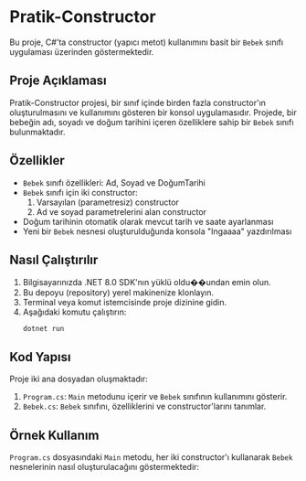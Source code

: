 # Pratik-Constructor

Bu proje, C#'ta constructor (yapıcı metot) kullanımını basit bir `Bebek` sınıfı uygulaması üzerinden göstermektedir.

## Proje Açıklaması

Pratik-Constructor projesi, bir sınıf içinde birden fazla constructor'ın oluşturulmasını ve kullanımını gösteren bir konsol uygulamasıdır. Projede, bir bebeğin adı, soyadı ve doğum tarihini içeren özelliklere sahip bir `Bebek` sınıfı bulunmaktadır.

## Özellikler

- `Bebek` sınıfı özellikleri: Ad, Soyad ve DoğumTarihi
- `Bebek` sınıfı için iki constructor:
  1. Varsayılan (parametresiz) constructor
  2. Ad ve soyad parametrelerini alan constructor
- Doğum tarihinin otomatik olarak mevcut tarih ve saate ayarlanması
- Yeni bir `Bebek` nesnesi oluşturulduğunda konsola "Ingaaaa" yazdırılması

## Nasıl Çalıştırılır

1. Bilgisayarınızda .NET 8.0 SDK'nın yüklü oldu��undan emin olun.
2. Bu depoyu (repository) yerel makinenize klonlayın.
3. Terminal veya komut istemcisinde proje dizinine gidin.
4. Aşağıdaki komutu çalıştırın:
   ```
   dotnet run
   ```

## Kod Yapısı

Proje iki ana dosyadan oluşmaktadır:

1. `Program.cs`: `Main` metodunu içerir ve `Bebek` sınıfının kullanımını gösterir.
2. `Bebek.cs`: `Bebek` sınıfını, özelliklerini ve constructor'larını tanımlar.

## Örnek Kullanım

`Program.cs` dosyasındaki `Main` metodu, her iki constructor'ı kullanarak `Bebek` nesnelerinin nasıl oluşturulacağını göstermektedir:

